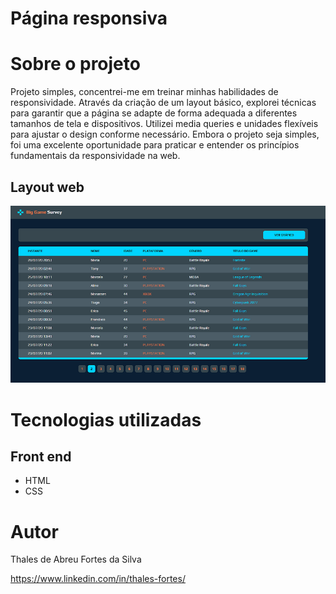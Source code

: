 # Página responsiva

# Sobre o projeto

Projeto simples, concentrei-me em treinar minhas habilidades de responsividade. Através da criação de um layout básico, explorei técnicas para garantir que a página se adapte de forma adequada a diferentes tamanhos de tela e dispositivos. Utilizei media queries e unidades flexíveis para ajustar o design conforme necessário. Embora o projeto seja simples, foi uma excelente oportunidade para praticar e entender os princípios fundamentais da responsividade na web.

## Layout web
![Web 1](https://github.com/acenelio/assets/raw/main/sds1/web1.png)

# Tecnologias utilizadas

## Front end
- HTML 
- CSS

# Autor

Thales de Abreu Fortes da Silva

https://www.linkedin.com/in/thales-fortes/
